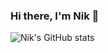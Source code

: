 ### Hi there, I'm Nik 👋
![Nik's GitHub stats](https://github-readme-stats.vercel.app/api?username=nek-to&theme=merko)

<!--
**nek-to/nek-to** is a ✨ _special_ ✨ repository because its `README.md` (this file) appears on your GitHub profile.

Here are some ideas to get you started:

- 🔭 I’m currently working on ...
- 🌱 I’m currently learning ...
- 👯 I’m looking to collaborate on ...
- 🤔 I’m looking for help with ...
- 💬 Ask me about ...
- 📫 How to reach me: ...
- 😄 Pronouns: ...
- ⚡ Fun fact: ...
-->
